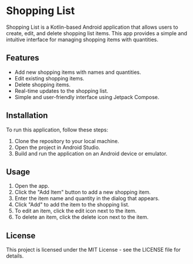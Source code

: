 # Shopping List

Shopping List is a Kotlin-based Android application that allows users to create, edit, and delete shopping list items. This app provides a simple and intuitive interface for managing shopping items with quantities.

## Features

- Add new shopping items with names and quantities.
- Edit existing shopping items.
- Delete shopping items.
- Real-time updates to the shopping list.
- Simple and user-friendly interface using Jetpack Compose.

## Installation

To run this application, follow these steps:

1. Clone the repository to your local machine.
2. Open the project in Android Studio.
3. Build and run the application on an Android device or emulator.

## Usage

1. Open the app.
2. Click the "Add Item" button to add a new shopping item.
3. Enter the item name and quantity in the dialog that appears.
4. Click "Add" to add the item to the shopping list.
5. To edit an item, click the edit icon next to the item.
6. To delete an item, click the delete icon next to the item.

## License

This project is licensed under the MIT License - see the LICENSE file for details.
